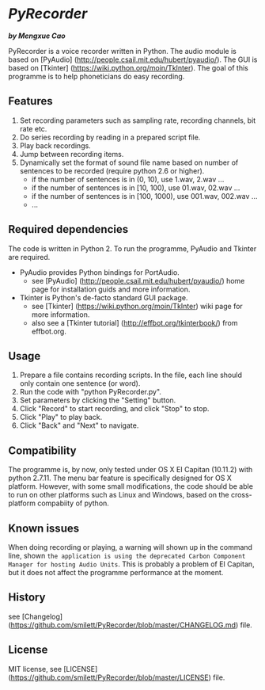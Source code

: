 # _PyRecorder_

**_by Mengxue Cao_**

PyRecorder is a voice recorder written in Python. The audio module is based on [PyAudio] (http://people.csail.mit.edu/hubert/pyaudio/).
The GUI is based on [Tkinter] (https://wiki.python.org/moin/TkInter). The goal of this programme is to help phoneticians do easy recording.

## Features

1. Set recording parameters such as sampling rate, recording channels, bit rate etc.
2. Do series recording by reading in a prepared script file.
3. Play back recordings.
4. Jump between recording items.
5. Dynamically set the format of sound file name based on number of sentences to be recorded (require python 2.6 or higher).
	* if the number of sentences is in (0, 10), use 1.wav, 2.wav ...
	* if the number of sentences is in [10, 100), use 01.wav, 02.wav ...
	* if the number of sentences is in [100, 1000), use 001.wav, 002.wav ...
	* ...

## Required dependencies

The code is written in Python 2. To run the programme, PyAudio and Tkinter are required.
* PyAudio provides Python bindings for PortAudio.
	* see [PyAudio] (http://people.csail.mit.edu/hubert/pyaudio/) home page for installation guids and more information.
* Tkinter is Python's de-facto standard GUI package.
	* see [Tkinter] (https://wiki.python.org/moin/TkInter) wiki page for more information.
	* also see a [Tkinter tutorial] (http://effbot.org/tkinterbook/) from effbot.org.

## Usage

1. Prepare a file contains recording scripts. In the file, each line should only contain one sentence (or word). 
2. Run the code with "python PyRecorder.py".
3. Set parameters by clicking the "Setting" button.
4. Click "Record" to start recording, and click "Stop" to stop.
5. Click "Play" to play back.
6. Click "Back" and "Next" to navigate.

## Compatibility

The programme is, by now, only tested under OS X EI Capitan (10.11.2) with python 2.7.11. The menu bar feature is specifically designed for OS X platform. However, with some small modifications, the code should be able to run on other platforms such as Linux and Windows, based on the cross-platform compabiity of python.

## Known issues

When doing recording or playing, a warning will shown up in the command line, shown `the application is using the deprecated Carbon Component Manager for hosting Audio Units`. This is probably a problem of EI Capitan, but it does not affect the programme performance at the moment.

## History

see [Changelog] (https://github.com/smilett/PyRecorder/blob/master/CHANGELOG.md) file.

## License

MIT license, see [LICENSE] (https://github.com/smilett/PyRecorder/blob/master/LICENSE) file.